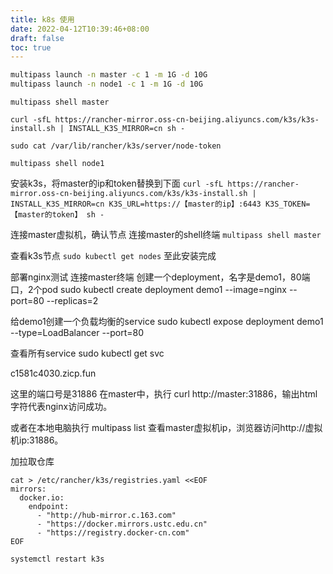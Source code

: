 ```yaml
---
title: k8s 使用
date: 2022-04-12T10:39:46+08:00
draft: false
toc: true
---
```

<!--more-->
```bash
multipass launch -n master -c 1 -m 1G -d 10G
multipass launch -n node1 -c 1 -m 1G -d 10G
```

`multipass shell master`

`curl -sfL https://rancher-mirror.oss-cn-beijing.aliyuncs.com/k3s/k3s-install.sh | INSTALL_K3S_MIRROR=cn sh -`


`sudo cat /var/lib/rancher/k3s/server/node-token`


`multipass shell node1`


安装k3s，将master的ip和token替换到下面
`curl -sfL https://rancher-mirror.oss-cn-beijing.aliyuncs.com/k3s/k3s-install.sh | INSTALL_K3S_MIRROR=cn K3S_URL=https://【master的ip】:6443 K3S_TOKEN=【master的token】 sh -`

连接master虚拟机，确认节点
连接master的shell终端
`multipass shell master`

查看k3s节点
`sudo kubectl get nodes`
至此安装完成

部署nginx测试
连接master终端
创建一个deployment，名字是demo1，80端口，2个pod
sudo kubectl create deployment demo1 --image=nginx --port=80 --replicas=2

给demo1创建一个负载均衡的service
sudo kubectl expose deployment demo1 --type=LoadBalancer --port=80

查看所有service
sudo kubectl get svc

c1581c4030.zicp.fun

这里的端口号是31886
在master中，执行 curl http://master:31886，输出html字符代表nginx访问成功。

或者在本地电脑执行 multipass list 查看master虚拟机ip，浏览器访问http://虚拟机ip:31886。


加拉取仓库

```
cat > /etc/rancher/k3s/registries.yaml <<EOF
mirrors:
  docker.io:
    endpoint:
      - "http://hub-mirror.c.163.com"
      - "https://docker.mirrors.ustc.edu.cn"
      - "https://registry.docker-cn.com"
EOF

systemctl restart k3s
```